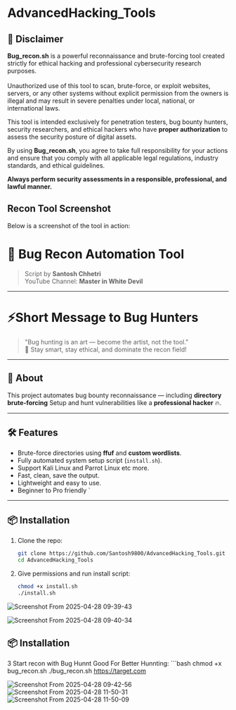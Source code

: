 # AdvancedHacking_Tools
## 📜 Disclaimer

**Bug_recon.sh** is a powerful reconnaissance and brute-forcing tool created strictly for ethical hacking and professional cybersecurity research purposes.  
<br>
Unauthorized use of this tool to scan, brute-force, or exploit websites, servers, or any other systems without explicit permission from the owners is illegal and may result in severe penalties under local, national, or international laws.  

This tool is intended exclusively for penetration testers, bug bounty hunters, security researchers, and ethical hackers who have **proper authorization** to assess the security posture of digital assets.  

By using **Bug_recon.sh**, you agree to take full responsibility for your actions and ensure that you comply with all applicable legal regulations, industry standards, and ethical guidelines.  

**Always perform security assessments in a responsible, professional, and lawful manner.**

## Recon Tool Screenshot
Below is a screenshot of the tool in action:

# 🚀 Bug Recon Automation Tool

> Script by **Santosh Chhetri**  
> YouTube Channel: **Master in White Devil**

---

# ⚡Short Message to Bug Hunters
> "Bug hunting is an art — become the artist, not the tool." <br>
> 🎯 Stay smart, stay ethical, and dominate the recon field!
---

## 🧩 About

This project automates bug bounty reconnaissance — including **directory brute-forcing** 
Setup and hunt vulnerabilities like a **professional hacker** 🔥.

---

## 🛠 Features
- Brute-force directories using **ffuf** and **custom wordlists**.
- Fully automated system setup script (`install.sh`).
- Support Kali Linux and Parrot Linux etc more.
- Fast, clean, save the output.
- Lightweight and easy to use.
- Beginner to Pro friendly
  `
---

## 📦 Installation

1. Clone the repo:
    ```bash
    git clone https://github.com/Santosh9800/AdvancedHacking_Tools.git
    cd AdvancedHacking_Tools
    ```

2. Give permissions and run install script:
    ```bash
    chmod +x install.sh
    ./install.sh

![Screenshot From 2025-04-28 09-39-43](https://github.com/user-attachments/assets/7fb31514-5dfb-41ab-b034-0e981f0f1460) <br>

![Screenshot From 2025-04-28 09-40-34](https://github.com/user-attachments/assets/35d90d51-31b3-4857-8cef-54925d8a1519)


## 📦 Installation
3 Start recon with Bug Hunnt Good For Better Hunnting:
    ```bash
   chmod +x bug_recon.sh
   ./bug_recon.sh https://target.com

![Screenshot From 2025-04-28 09-42-56](https://github.com/user-attachments/assets/9e772ae8-3e2f-433a-b7fa-34ec27d48888)
<br>
![Screenshot From 2025-04-28 11-50-31](https://github.com/user-attachments/assets/f8a47607-efbf-4f7f-bdb1-63f2ed04c278)
<br>
![Screenshot From 2025-04-28 11-50-09](https://github.com/user-attachments/assets/53e88648-a93a-47fc-b2bf-a66626ea707f)
```

